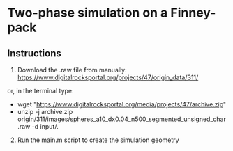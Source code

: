 # Two-phase simulation on a Finney-pack
## Instructions
1) Download the .raw file from manually: https://www.digitalrocksportal.org/projects/47/origin_data/311/


or, in the terminal type:
- wget "https://www.digitalrocksportal.org/media/projects/47/archive.zip"
- unzip -j archive.zip origin/311/images/spheres_a10_dx0.04_n500_segmented_unsigned_char.raw -d input/.

2) Run the main.m script to create the simulation geometry

